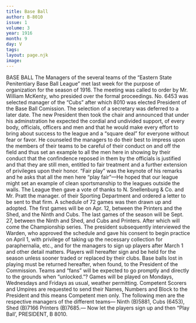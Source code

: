 ```yaml
---
title: Base Ball
author: B-8010
issue: 1
volume: 3
year: 1916
month: 9
day: V
tags:
layout: page.njk
image:
---
```

BASE BALL       The Managers of the several teams of the “Eastern State Penitentiary Base Ball League” met last week for the purpose of organization for the season of 1916. The meeting was called to order by Mr. William McKenty, who presided over the formal proceedings.       No. 6453 was selected manager of the “Cubs” after which 8010 was elected President of the Base Ball Comission. The selection of a secretary was deferred to a later date. The new President then took the chair and announced that under his adminstration he expected the cordial and undivided support, of every body, officials, officers and men and that he would make every effort to bring about success to the league and a “square deal” for everyone without fear or favor. He counseled the managers to do their best to impress upon the members of their teams to be careful of their conduct on and off the field and thus set an example to all the men here in showing by their conduct that the confindence reposed in them by the officials is justified and that they are still men, entitled to fair treatment and a further extension of privileges upon their honor. “Fair play” was the keynote of his remarks and he asks that all the men here “play fair”—He hoped that our league might set an example of clean sportsmanship to the leagues outside the walls.       The League then gave a vote of thanks to N. Snellenburg & Co. and Mr. Pratt the manager. of their Sporting Department and ordered a letter to be sent to that firm.       A schedule of 72 games was then drawn up and adopted. The first games will be on Apr. 12, between the Printers and the Shed, and the Ninth and Cubs. The last games of the season will be Sept. 27, between the Ninth and Shed, and Cubs and Printers. After which will come the Championship series.       The president subsequently interviewed the Warden, who approved the schedule and gave his consent to begin practice on April 1, with privilege of taking up the necessary collection for paraphernalia, etc., and for the managers to sign up players after March 1 and other detail matters.       Players will hereafter sign and be held for the season unless sooner traded or replaced by their clubs. Base balls lost in playing must be returned hereafter, when found, to the President of the Commission.       Teams and “fans” will be expected to go promptly and directly to the grounds when “unlocked.”? Games will be played on Mondays, Wednesdays and Fridays as usual, weather permitting. Competent Scorers and Umpires are requested to send their Names, Numbers and Block to the President and this means Competent men only.       The following men are the respective managers of the different teams— Ninth (B)5881, Cubs (6453), Shed (B)7166 Printers (B)7685.—      Now let the players sign up and then “Play Ball’,       PRESIDENT, B 8010.    
